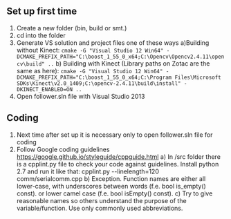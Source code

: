 Set up first time
-----------------
1. Create a new folder (bin, build or smt.)
2. cd into the folder 
3. Generate VS solution and project files one of these ways
	a)Building without Kinect:
		```
		cmake -G "Visual Studio 12 Win64" -DCMAKE_PREFIX_PATH="C:\boost_1_55_0_x64;C:\Opencv\Opencv2.4.11\opencv\build" ..
		```
	b) Building with Kinect (Library paths on Zotac are the same as here):
		```
		cmake -G "Visual Studio 12 Win64" -DCMAKE_PREFIX_PATH="C:\boost_1_55_0_x64;C:\Program Files\Microsoft SDKs\Kinect\v2.0_1409;C:\opencv-2.4.11\build\install" -DKINECT_ENABLED=ON ..
		```
4. Open follower.sln file with Visual Studio 2013

Coding
-------
1. Next time after set up it is necessary only to open follower.sln file for coding
2. Follow Google coding guidelines https://google.github.io/styleguide/cppguide.html
	a) In /src folder there is a cpplint.py file to check your code against guidelines.
	Install python 2.7 and run it like that: cpplint.py --linelength=120 comm/serialcomm.cpp
	b) Exception. Function names are either all lower-case, with underscores between words (f.e. bool is_empty() const).
	or lower camel case (f.e. bool isEmpty() const).
	c) Try to give reasonable names so others understand the purpose of the variable/function. Use only
	commonly used abbreviations.
	
